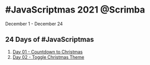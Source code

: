 # #JavaScriptmas 2021 @Scrimba

December 1 - December 24

## 24 Days of #JavaScriptmas

1. [Day 01 - Countdown to Christmas](https://darrickfauvel.github.io/JavaScriptmas-2021/day01-countdown-to-christmas/ 'Day 01 - Countdown to Christmas')
2. [Day 02 - Toggle Christmas Theme](https://darrickfauvel.github.io/JavaScriptmas-2021/day02-toggle-christmas-theme/ 'Day 02 - Toggle Christmas Theme')

